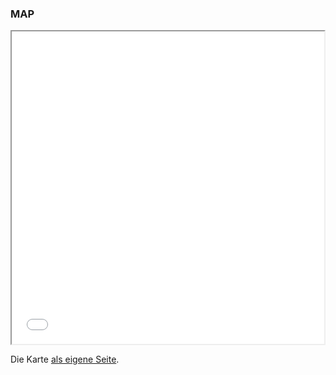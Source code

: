 
### MAP

<iframe src="ASR.html" height="500" width="500"></iframe>

Die Karte [als eigene Seite](ASR.html).

